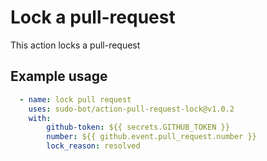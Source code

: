 # Lock a pull-request

This action locks a pull-request

## Example usage

```yml
  - name: lock pull request
    uses: sudo-bot/action-pull-request-lock@v1.0.2
    with:
        github-token: ${{ secrets.GITHUB_TOKEN }}
        number: ${{ github.event.pull_request.number }}
        lock_reason: resolved
```
